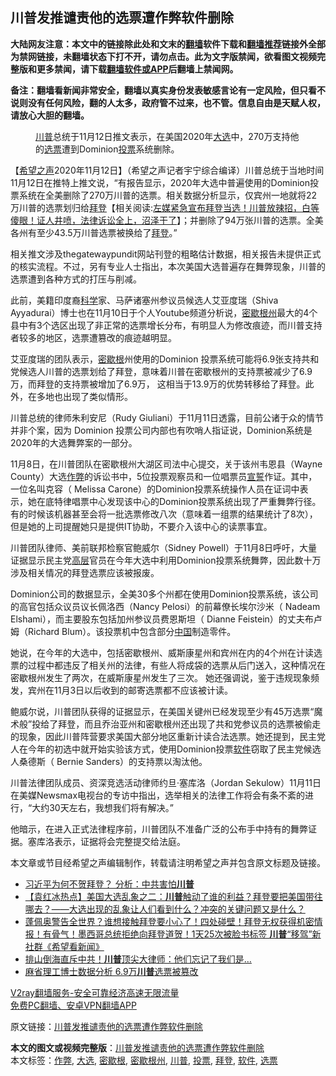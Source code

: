  <h2>川普发推谴责他的选票遭作弊软件删除</h2> <p class="notice"><b>大陆网友注意：本文中的链接除此处和文末的<a href="https://github.com/bannedbook/fanqiang" >翻墙</a>软件下载和<a href="https://github.com/killgcd/justmysocks/blob/master/README.md">翻墙推荐</a>链接外全部为禁网链接，未翻墙状态下打不开，请勿点击。此为文字版禁闻，欲看图文视频完整版和更多禁闻，请下载<a href="https://github.com/bannedbook/fanqiang">翻墙软件或APP</a>后翻墙上禁闻网。</p><p>备注：翻墙看新闻非常安全，翻墙以真实身份发表敏感言论有一定风险，但只看不说则没有任何风险，翻的人太多，政府管不过来，也不管。信息自由是天赋人权，请放心大胆的翻墙。</b></p>  <div class="entry"> <figure><figcaption><a href="https://www.bannedbook.org/bnews/tag/%e5%b7%9d%e6%99%ae/" class="st_tag internal_tag" rel="tag" title="标签 川普 下的日志">川普</a>总统于11月12日推文表示，在美国2020年<a href="https://www.bannedbook.org/bnews/tag/%e5%a4%a7%e9%80%89/" class="st_tag internal_tag" rel="tag" title="标签 大选 下的日志">大选</a>中，270万支持他的<a href="https://www.bannedbook.org/bnews/tag/%E9%80%89%E7%A5%A8/" class="st_tag internal_tag" rel="tag" title="标签 选票 下的日志">选票</a>遭到Dominion<a href="https://www.bannedbook.org/bnews/tag/%E6%8A%95%E7%A5%A8/" class="st_tag internal_tag" rel="tag" title="标签 投票 下的日志">投票</a>系统删除。 </figcaption></figure> <p>【<span class='wp_keywordlink_affiliate'><a href="https://www.soundofhope.org" title="希望之声" target="_blank">希望之声</a></span>2020年11月12日】（希望之声记者宇宁综合编译）川普总统于当地时间11月12日在推特上推文说，“有报告显示，2020年大选中普遍使用的Dominion投票系统在全美删除了270万川普的选票。相关数据分析显示，仅宾州一地就将22万川普的选票划归给<span class='wp_keywordlink'><a href="https://www.bannedbook.org/bnews/comments/20201018/1415809.html" title="“硬盘门”再爆：拿中共华信10％股的“大人物”正是拜登" target="_blank">拜登</a></span>【相关阅读:<a href='https://www.bannedbook.org/bnews/bannedvideo/20201108/1427782.html' target='_blank'>左媒紧急宣布拜登当选！川普放辣招，白等傻眼！证人井喷，法律诉讼全上，沼泽干了</a>】；并删除了94万张川普的选票。全美各州有至少43.5万川普选票被换给了<a href="https://www.bannedbook.org/bnews/tag/%e6%8b%9c%e7%99%bb/" class="st_tag internal_tag" rel="tag" title="标签 拜登 下的日志">拜登</a>。”</p> <p>相关推文涉及thegatewaypundit网站刊登的粗略估计数据，相关报告未提供正式的核实流程。不过，另有专业人士指出，本次美国大选普遍存在舞弊现象，川普的选票遭到各种方式的打压与削减。</p> <p>此前，美籍印度裔<span class='wp_keywordlink'><a href="https://www.bannedbook.org/forum11/topic309.html" title="禁片：“科学”的棍子" target="_blank">科学</a></span>家、马萨诸塞州参议员候选人艾亚度瑞（Shiva Ayyadurai）博士也在11月10日于个人Youtube频道分析说，<a href="https://www.bannedbook.org/bnews/tag/%E5%AF%86%E6%AD%87%E6%A0%B9%E5%B7%9E/" class="st_tag internal_tag" rel="tag" title="标签 密歇根州 下的日志">密歇根州</a>最大的4个县中有3个选区出现了非正常的选票增长分布，有明显人为修改痕迹，而川普支持者较多的地区，选票遭篡改的痕迹越明显。</p>  <p></p> <p>艾亚度瑞的团队表示，<a href="https://www.bannedbook.org/bnews/tag/%E5%AF%86%E6%AD%87%E6%A0%B9/" class="st_tag internal_tag" rel="tag" title="标签 密歇根 下的日志">密歇根</a>州使用的Dominion 投票系统可能将6.9张支持共和党候选人川普的选票划给了拜登，意味着川普在密歇根州的支持票被减少了6.9万，而拜登的支持票被增加了6.9万， 这相当于13.9万的优势转移给了拜登。此外，在多地也出现了类似情形。</p> <p>川普总统的律师朱利安尼（Rudy Giuliani）于11月11日透露，目前公诸于众的情节并非个案，因为 Dominion 投票公司内部也有吹哨人指证说，Dominion系统是2020年的大选舞弊案的一部分。</p>  <p>11月8日，在川普团队在密歇根州大湖区司法中心提交，关于该州韦恩县（Wayne County）大选<a href="https://www.bannedbook.org/bnews/tag/%e4%bd%9c%e5%bc%8a/" class="st_tag internal_tag" rel="tag" title="标签 作弊 下的日志">作弊</a>的诉讼书中，5位投票观察员和一位唱票员<span class='wp_keywordlink'><a href="https://www.bannedbook.org/forum5/topic17.html" title="宣誓与预言" target="_blank">宣誓</a></span>作证。其中， 一位名叫克容（ Melissa Carone）的Dominion投票系统操作人员在证词中表示，她在底特律唱票中心发现该中心的Dominion投票系统出现了严重舞弊行径。有的时候该机器甚至会将一批选票修改八次（意味着一组票的结果统计了8次），但是她的上司提醒她只是提供IT协助，不要介入该中心的读票事宜。</p> <p>川普团队律师、美前联邦检察官鲍威尔（Sidney Powell）于11月8日呼吁，大量证据显示民主党<span class='wp_keywordlink_affiliate'><a href="https://www.bannedbook.org/bnews/ccpdope/" title="中共高层内幕" target="_blank">高层</a></span>官员在今年大选中利用Dominion投票系统舞弊，因此数十万涉及相关情况的拜登选票应该被报废。</p> <p>Dominion公司的数据显示，全美30多个州都在使用Dominion投票系统，该公司的高官包括众议员议长佩洛西（Nancy Pelosi）的前幕僚长埃尔沙米（ Nadeam Elshami），而主要股东包括加州参议员费恩斯坦（ Dianne Feistein）的丈夫布卢姆（Richard Blum）。该投票机中包含部分<span class='wp_keywordlink_affiliate'><a href="https://www.bannedbook.org/" title="中国" target="_blank">中国</a></span>制造零件。</p>  <p>她说，在今年的大选中，包括密歇根州、威斯康星州和宾州在内的4个州在计读选票的过程中都违反了相关州的法律，有些人将成袋的选票从后门送入，这种情况在密歇根州发生了两次，在威斯康星州发生了三次。 她还强调说，鉴于违规现象频发，宾州在11月3日以后收到的邮寄选票都不应该被计读。</p> <p>鲍威尔说，川普团队获得的证据显示，在美国关键州已经发现至少有45万选票“魔术般”投给了拜登，而且乔治亚州和密歇根州还出现了共和党参议员的选票被偷走的现象，因此川普阵营要求美国大部分地区重新计读合法选票。她还提到，民主党人在今年的初选中就开始实验该方式，使用Dominion投票<a href="https://www.bannedbook.org/bnews/tag/%e8%bd%af%e4%bb%b6/" class="st_tag internal_tag" rel="tag" title="标签 软件 下的日志">软件</a>窃取了民主党候选人桑德斯（ Bernie Sanders）的支持票以淘汰他。</p> <p>川普法律团队成员、资深竞选活动律师约旦·塞库洛（Jordan Sekulow）11月11日在美媒Newsmax电视台的专访中指出，选举相关的法律工作将会有条不紊的进行，“大约30天左右，我想我们将有解决。”</p>  <p>他暗示，在进入正式法律程序前，川普团队不准备广泛的公布手中持有的舞弊证据。塞库洛表示，证据将会完整提交给法庭。</p> <p>本文章或节目经希望之声编辑制作，转载请注明希望之声并包含原文标题及链接。</p> <ul class='op-related-articles' title='相关阅读'> <li><a href='https://www.bannedbook.org/bnews/bannedvideo/20201113/1430404.html' target='_blank'>习近平为何不贺拜登？ 分析：中共害怕<b>川普</b></a></li> <li><a href='https://www.bannedbook.org/bnews/bannedvideo/20201113/1430403.html' target='_blank'>【袁红冰热点】美国大选乱象之二：<b>川普</b>触动了谁的利益？拜登要把美国带往哪去？——大选出现的乱象让人们看到什么？冲突的关键问题又是什么？</a></li> <li><a href='https://www.bannedbook.org/bnews/bannedvideo/20201113/1430397.html' target='_blank'>蓬佩奥警告全世界？谁想接触拜登要小心了！四处碰壁！拜登无权获得机密情报！有骨气！墨西哥总统拒绝向拜登道贺！1天25次被脸书标签 <b>川普</b>“移驾”新社群《希望看新闻》</a></li> <li><a href='https://www.bannedbook.org/bnews/topimagenews/20201113/1430394.html' target='_blank'>排山倒海直斥中共！<b>川普</b>顶尖大律师：他们忘记了我们是…</a></li> <li><a href='https://www.bannedbook.org/bnews/bannedvideo/20201113/1430390.html' target='_blank'>麻省理工博士数据分析 6.9万<b>川普</b>选票被篡改</a></li> </ul> <p class="texttj"> <a href="https://www.bannedbook.org/forum23/topic22702.html" target="_blank">V2ray翻墙服务-安全可靠经济高速无限流量</a><br/> <a href="https://github.com/bannedbook/fanqiang/wiki/%E7%A6%81%E9%97%BB%E7%BD%91%E5%AE%89%E5%8D%93%E7%BF%BB%E5%A2%99%E6%96%B0%E9%97%BBAPP" target="_blank">免费PC翻墙、安卓VPN翻墙APP</a></p><p>原文链接：<a class="src_link"  href="https://www.soundofhope.org/post/442189" target="_blank">川普发推谴责他的选票遭作弊软件删除</a></p><a name='sharetosocial'></a>       <div><b>本文的图文或视频完整版</b>：<a href='https://www.bannedbook.org/bnews/comments/20201113/1430413.html'>川普发推谴责他的选票遭作弊软件删除</a></div>  </div><!--END ENTRY--> <div class="postfooter"> <div>本文标签：<a href="https://www.bannedbook.org/bnews/tag/%e4%bd%9c%e5%bc%8a/" rel="tag">作弊</a>, <a href="https://www.bannedbook.org/bnews/tag/%e5%a4%a7%e9%80%89/" rel="tag">大选</a>, <a href="https://www.bannedbook.org/bnews/tag/%E5%AF%86%E6%AD%87%E6%A0%B9/" rel="tag">密歇根</a>, <a href="https://www.bannedbook.org/bnews/tag/%E5%AF%86%E6%AD%87%E6%A0%B9%E5%B7%9E/" rel="tag">密歇根州</a>, <a href="https://www.bannedbook.org/bnews/tag/%e5%b7%9d%e6%99%ae/" rel="tag">川普</a>, <a href="https://www.bannedbook.org/bnews/tag/%E6%8A%95%E7%A5%A8/" rel="tag">投票</a>, <a href="https://www.bannedbook.org/bnews/tag/%e6%8b%9c%e7%99%bb/" rel="tag">拜登</a>, <a href="https://www.bannedbook.org/bnews/tag/%e8%bd%af%e4%bb%b6/" rel="tag">软件</a>, <a href="https://www.bannedbook.org/bnews/tag/%E9%80%89%E7%A5%A8/" rel="tag">选票</a></div>  </div><!--END POSTFOOTER--> 